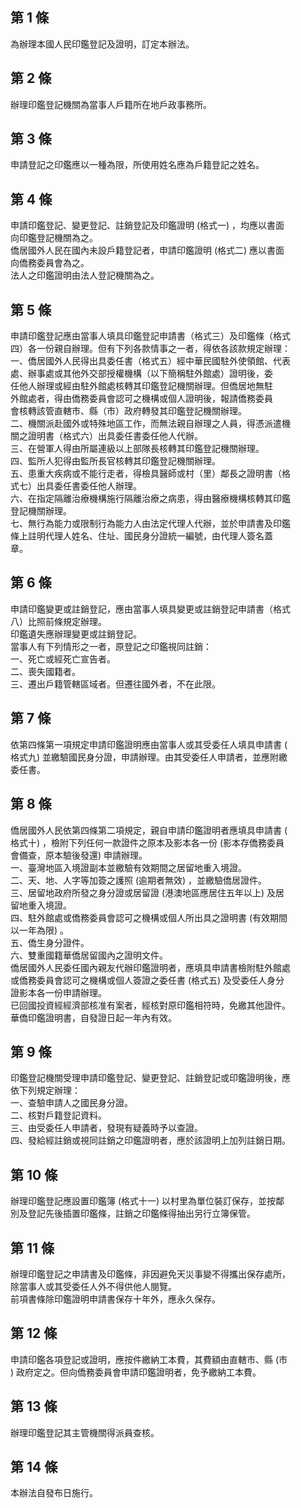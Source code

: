 第 1 條
-------
為辦理本國人民印鑑登記及證明，訂定本辦法。

第 2 條
-------
辦理印鑑登記機關為當事人戶籍所在地戶政事務所。

第 3 條
-------
申請登記之印鑑應以一種為限，所使用姓名應為戶籍登記之姓名。

第 4 條
-------
申請印鑑登記、變更登記、註銷登記及印鑑證明 (格式一) ，均應以書面  
向印鑑登記機關為之。  
僑居國外人民在國內未設戶籍登記者，申請印鑑證明 (格式二) 應以書面  
向僑務委員會為之。  
法人之印鑑證明由法人登記機關為之。

第 5 條
-------
申請印鑑登記應由當事人填具印鑑登記申請書（格式三）及印鑑條（格式  
四）各一份親自辦理。但有下列各款情事之一者，得依各該款規定辦理：  
一、僑居國外人民得出具委任書（格式五）經中華民國駐外使領館、代表  
    處、辦事處或其他外交部授權機構（以下簡稱駐外館處）證明後，委  
    任他人辦理或經由駐外館處核轉其印鑑登記機關辦理。但僑居地無駐  
    外館處者，得由僑務委員會認可之機構或個人證明後，報請僑務委員  
    會核轉該管直轄市、縣（市）政府轉發其印鑑登記機關辦理。  
二、機關派赴國外或特殊地區工作，而無法親自辦理之人員，得憑派遣機  
    關之證明書（格式六）出具委任書委任他人代辦。  
三、在營軍人得由所屬連級以上部隊長核轉其印鑑登記機關辦理。  
四、監所人犯得由監所長官核轉其印鑑登記機關辦理。  
五、患重大疾病或不能行走者，得檢具醫師或村（里）鄰長之證明書（格  
    式七）出具委任書委任他人辦理。  
六、在指定隔離治療機構施行隔離治療之病患，得由醫療機構核轉其印鑑  
    登記機關辦理。  
七、無行為能力或限制行為能力人由法定代理人代辦，並於申請書及印鑑  
    條上註明代理人姓名、住址、國民身分證統一編號，由代理人簽名蓋  
    章。

第 6 條
-------
申請印鑑變更或註銷登記，應由當事人填具變更或註銷登記申請書（格式  
八）比照前條規定辦理。  
印鑑遺失應辦理變更或註銷登記。  
當事人有下列情形之一者，原登記之印鑑視同註銷：  
一、死亡或經死亡宣告者。  
二、喪失國籍者。  
三、遷出戶籍管轄區域者。但遷往國外者，不在此限。

第 7 條
-------
依第四條第一項規定申請印鑑證明應由當事人或其受委任人填具申請書 (  
格式九) 並繳驗國民身分證，申請辦理。由其受委任人申請者，並應附繳  
委任書。

第 8 條
-------
僑居國外人民依第四條第二項規定，親自申請印鑑證明者應填具申請書 (  
格式十) ，檢附下列任何一款證件之原本及影本各一份 (影本存僑務委員  
會備查，原本驗後發還) 申請辦理。  
一、臺灣地區入境證副本並繳驗有效期間之居留地重入境證。  
二、天、地、人字等加簽之護照 (逾期者無效) ，並繳驗僑居證件。  
三、居留地政府所發之身分證或居留證 (港澳地區應居住五年以上) 及居  
    留地重入境證。  
四、駐外館處或僑務委員會認可之機構或個人所出具之證明書 (有效期間  
    以一年為限) 。  
五、僑生身分證件。  
六、雙重國籍華僑居留國內之證明文件。  
僑居國外人民委任國內親友代辦印鑑證明者，應填具申請書檢附駐外館處  
或僑務委員會認可之機構或個人簽證之委任書 (格式五) 及受委任人身分  
證影本各一份申請辦理。  
已回國投資經經濟部核准有案者，經核對原印鑑相符時，免繳其他證件。  
華僑印鑑證明書，自發證日起一年內有效。

第 9 條
-------
印鑑登記機關受理申請印鑑登記、變更登記、註銷登記或印鑑證明後，應  
依下列規定辦理：  
一、查驗申請人之國民身分證。  
二、核對戶籍登記資料。  
三、由受委任人申請者，發現有疑義時予以查證。  
四、發給經註銷或視同註銷之印鑑證明者，應於該證明上加列註銷日期。

第 10 條
--------
辦理印鑑登記應設置印鑑簿 (格式十一) 以村里為單位裝訂保存，並按鄰  
別及登記先後插置印鑑條，註銷之印鑑條得抽出另行立簿保管。

第 11 條
--------
辦理印鑑登記之申請書及印鑑條，非因避免天災事變不得攜出保存處所，  
除當事人或其受委任人外不得供他人閱覽。  
前項書條除印鑑證明申請書保存十年外，應永久保存。

第 12 條
--------
申請印鑑各項登記或證明，應按件繳納工本費，其費額由直轄市、縣 (市  
) 政府定之。但向僑務委員會申請印鑑證明者，免予繳納工本費。

第 13 條
--------
辦理印鑑登記其主管機關得派員查核。

第 14 條
--------
本辦法自發布日施行。

